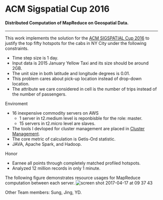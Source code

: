 # ACM Sigspatial Cup 2016
#### Distributed Computation of MapReduce on Geospatial Data.
------
This work implements the solution for the [ACM SIGSPATIAL Cup 2016](http://sigspatial2016.sigspatial.org/giscup2016/problem) to justify the top fifty hotspots for the cabs in NY City under the following constraints.
- Time step size is 1 day.
- Input data is 2015 January Yellow Taxi and its size should be around 2GB.
- The unit size in both latitude and longitude degrees is 0.01.
- This problem cares about pick-up location instead of drop-down location.
- The attribute we care considered in cell is the number of trips instead of the number of passengers.

Enviroment
- 16 inexpensive commodity servers on AWS
  - 1 server in t2.medium level is reponbisble for the role: master.
  - 15 servers in t2.micro level are slaves.
- The tools I devloped for cluster management are placed in [Cluster Management](https://github.com/HawxChen/CloudComputing/tree/master/%5BSysAdmin%5DClusters).
- The core metric of calculation is Getis-Ord statistic.
- JAVA, Apache Spark, and Hadoop.

Honor
- Earnee all points through completely matched profiled hotspots.
- Analyzed 12 million records in only 1 minute.

The following figure demonstrates resource usages for MapReduce computation between each server.
![screen shot 2017-04-17 at 09 37 43](https://cloud.githubusercontent.com/assets/1461806/25098904/1d63911e-235f-11e7-8500-8d1ab25579e3.png)

Other Team members: Sung, Jing, YD.
